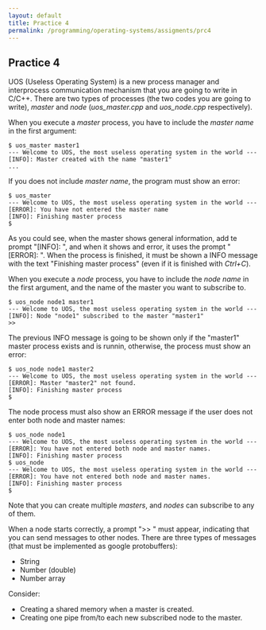 ```yaml
---
layout: default
title: Practice 4
permalink: /programming/operating-systems/assigments/prc4
---
```


## Practice 4

UOS (Useless Operating System) is a new process manager and interprocess communication mechanism that you are going to write in C/C++. There are two types of processes (the two codes you are going to write), *master* and *node* (*uos_master.cpp* and *uos_node.cpp* respectively).

When you execute a *master* process, you have to include the *master name* in the first argument:

```
$ uos_master master1
--- Welcome to UOS, the most useless operating system in the world ---
[INFO]: Master created with the name "master1"
...
```

If you does not include *master name*, the program must show an error:

```
$ uos_master
--- Welcome to UOS, the most useless operating system in the world ---
[ERROR]: You have not entered the master name
[INFO]: Finishing master process
$
```

As you could see, when the master shows general information, add te prompt "[INFO]: ", and when it shows and error, it uses the prompt "[ERROR]: ". When the process is finished, it must be shown a INFO message with the text "Finishing master process" (even if it is finished with *Ctrl+C*).

When you execute a *node* process, you have to include the *node name* in the first argument, and the name of the master you want to subscribe to.

```
$ uos_node node1 master1
--- Welcome to UOS, the most useless operating system in the world ---
[INFO]: Node "node1" subscribed to the master "master1"
>>
```

The previous INFO message is going to be shown only if the "master1" master process exists and is runnin, otherwise, the process must show an error:

```
$ uos_node node1 master2
--- Welcome to UOS, the most useless operating system in the world ---
[ERROR]: Master "master2" not found.
[INFO]: Finishing master process
$
```

The node process must also show an ERROR message if the user does not enter both node and master names:

```
$ uos_node node1
--- Welcome to UOS, the most useless operating system in the world ---
[ERROR]: You have not entered both node and master names.
[INFO]: Finishing master process
$ uos_node
--- Welcome to UOS, the most useless operating system in the world ---
[ERROR]: You have not entered both node and master names.
[INFO]: Finishing master process
$
```

Note that you can create multiple *masters*, and *nodes* can subscribe to any of them.

When a node starts correctly, a prompt ">> " must appear, indicating that you can send messages to other nodes.
There are three types of messages (that must be implemented as google protobuffers):

* String
* Number (double)
* Number array

Consider:

* Creating a shared memory when a master is created.
* Creating one pipe from/to each new subscribed node to the master.
